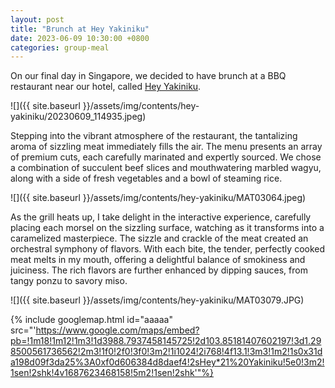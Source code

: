 ```yaml
---
layout: post
title: "Brunch at Hey Yakiniku"
date: 2023-06-09 10:30:00 +0800
categories: group-meal
---
```


On our final day in Singapore, we decided to have brunch at a BBQ restaurant near our hotel, called [Hey Yakiniku](https://heyyakiniku.sg).

![]({{ site.baseurl }}/assets/img/contents/hey-yakiniku/20230609_114935.jpeg)

Stepping into the vibrant atmosphere of the restaurant, the tantalizing aroma of sizzling meat immediately fills the air. The menu presents an array of premium cuts, each carefully marinated and expertly sourced. We chose a combination of succulent beef slices and mouthwatering marbled wagyu, along with a side of fresh vegetables and a bowl of steaming rice.

![]({{ site.baseurl }}/assets/img/contents/hey-yakiniku/MAT03064.jpeg)

As the grill heats up, I take delight in the interactive experience, carefully placing each morsel on the sizzling surface, watching as it transforms into a caramelized masterpiece. The sizzle and crackle of the meat created an orchestral symphony of flavors. With each bite, the tender, perfectly cooked meat melts in my mouth, offering a delightful balance of smokiness and juiciness. The rich flavors are further enhanced by dipping sauces, from tangy ponzu to savory miso.

![]({{ site.baseurl }}/assets/img/contents/hey-yakiniku/MAT03079.JPG)

{% include googlemap.html id="aaaaa" src="'https://www.google.com/maps/embed?pb=!1m18!1m12!1m3!1d3988.7937458145725!2d103.85181407602197!3d1.298500561736562!2m3!1f0!2f0!3f0!3m2!1i1024!2i768!4f13.1!3m3!1m2!1s0x31da198d09f3da25%3A0xf0d606384d8daef4!2sHey*21%20Yakiniku!5e0!3m2!1sen!2shk!4v1687623468158!5m2!1sen!2shk'"%}

